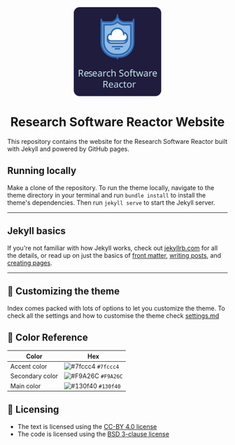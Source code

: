 <div align="center">
  <img alt="Logo" src="./images/logos/rounded.svg" width="200" />
</div>
<div align="center">
	<h1>Research Software Reactor Website</h1>
</div>

This repository contains the website for the Research Software Reactor built with Jekyll and powered by GitHub pages. 


##  Running locally


Make a clone of the repository.
To run the theme locally, navigate to the theme directory in your terminal and run `bundle install` to install the theme's dependencies. Then run `jekyll serve` to start the Jekyll server.

---

## Jekyll basics

If you're not familiar with how Jekyll works, check out [jekyllrb.com](https://jekyllrb.com/) for all the details, 
or read up on just the basics of [front matter](https://jekyllrb.com/docs/frontmatter/), [writing posts](https://jekyllrb.com/docs/posts/), and [creating pages](https://jekyllrb.com/docs/pages/).

---

## 🎨 Customizing the theme

Index comes packed with lots of options to let you customize the theme.
To check all the settings and how to customise the theme check [settings.md](./settings.md)

## 🎨 Color Reference

| Color           | Hex                                                                |
| --------------- | ------------------------------------------------------------------ |
| Accent color    | ![#7fccc4](https://via.placeholder.com/10/7fccc4?text=+) `#7fccc4` |
| Secondary color | ![#F9A26C](https://via.placeholder.com/10/F9A26C?text=+) `#F9A26C` |
| Main color      | ![#130f40](https://via.placeholder.com/10/130f40?text=+) `#130f40` |

## 📃 Licensing
- The text is licensed using the [CC-BY 4.0 license](https://creativecommons.org/licenses/by/4.0/)
- The code is licensed using the [BSD 3-clause license](https://opensource.org/licenses/BSD-3-Clause)

